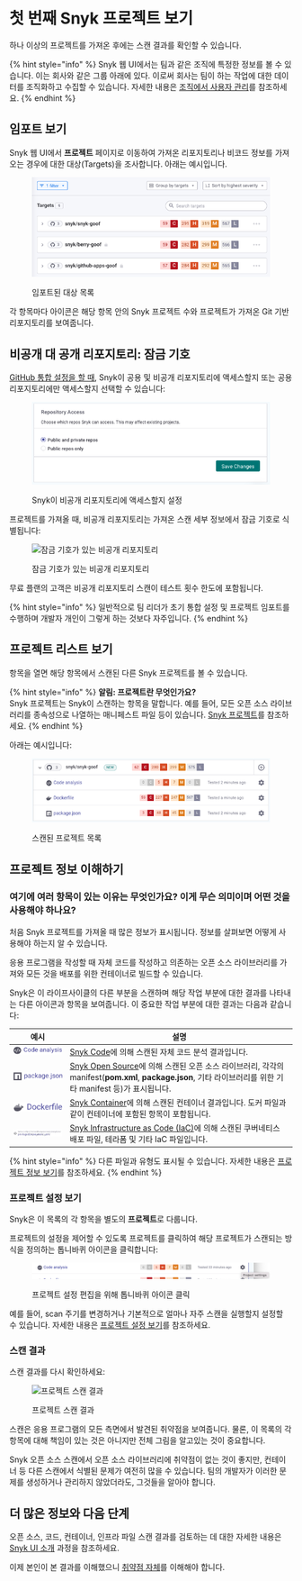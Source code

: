 # 첫 번째 Snyk 프로젝트 보기

하나 이상의 프로젝트를 가져온 후에는 스캔 결과를 확인할 수 있습니다.

{% hint style="info" %}
Snyk 웹 UI에서는 팀과 같은 조직에 특정한 정보를 볼 수 있습니다. 이는 회사와 같은 그룹 아래에 있다. 이로써 회사는 팀이 하는 작업에 대한 데이터를 조직화하고 수집할 수 있습니다. 자세한 내용은 [조직에서 사용자 관리](../../snyk-admin/groups-and-organizations/organizations/manage-users-in-organizations.md)를 참조하세요.
{% endhint %}

## 임포트 보기

Snyk 웹 UI에서 **프로젝트** 페이지로 이동하여 가져온 리포지토리나 비코드 정보를 가져오는 경우에 대한 대상(Targets)을 조사합니다. 아래는 예시입니다.

<figure><img src="../../.gitbook/assets/Target-list.png" alt="임포트된 대상 목록"><figcaption><p>임포트된 대상 목록</p></figcaption></figure>

각 항목마다 아이콘은 해당 항목 안의 Snyk 프로젝트 수와 프로젝트가 가져온 Git 기반 리포지토리를 보여줍니다.

## 비공개 대 공개 리포지토리: 잠금 기호

[GitHub 통합 설정을 할 때](../../scm-ide-and-ci-cd-integrations/snyk-scm-integrations/github.md), Snyk이 공용 및 비공개 리포지토리에 액세스할지 또는 공용 리포지토리에만 액세스할지 선택할 수 있습니다:

<figure><img src="../../.gitbook/assets/image (405) (1).png" alt="Snyk가 비공개 리포지토리에 액세스할지 설정"><figcaption><p>Snyk이 비공개 리포지토리에 액세스할지 설정</p></figcaption></figure>

프로젝트를 가져올 때, 비공개 리포지토리는 가져온 스캔 세부 정보에서 잠금 기호로 식별됩니다:

<figure><img src="https://docs.snyk.io/~gitbook/image?url=https%3A%2F%2F2533899886-files.gitbook.io%2F%7E%2Ffiles%2Fv0%2Fb%2Fgitbook-x-prod.appspot.com%2Fo%2Fspaces%252F-MdwVZ6HOZriajCf5nXH%252Fuploads%252Fgit-blob-b089dcaecab05c3fdbdb255e93794078ab4af310%252Fimage%2520%28125%29.png%3Falt%3Dmedia&#x26;width=768&#x26;dpr=1&#x26;quality=100&#x26;sign=13dbd873&#x26;sv=2" alt="잠금 기호가 있는 비공개 리포지토리"><figcaption><p>잠금 기호가 있는 비공개 리포지토리</p></figcaption></figure>

무료 플랜의 고객은 비공개 리포지토리 스캔이 테스트 횟수 한도에 포함됩니다.

{% hint style="info" %}
일반적으로 팀 리더가 초기 통합 설정 및 프로젝트 임포트를 수행하며 개발자 개인이 그렇게 하는 것보다 자주입니다.
{% endhint %}

## 프로젝트 리스트 보기

항목을 열면 해당 항목에서 스캔된 다른 Snyk 프로젝트를 볼 수 있습니다.

{% hint style="info" %}
**알림: 프로젝트란 무엇인가요?**\
Snyk 프로젝트는 Snyk이 스캔하는 항목을 말합니다. 예를 들어, 모든 오픈 소스 라이브러리를 종속성으로 나열하는 매니페스트 파일 등이 있습니다. [Snyk 프로젝트](../../snyk-admin/snyk-projects/)를 참조하세요.
{% endhint %}

아래는 예시입니다:

<figure><img src="../../.gitbook/assets/image (180) (1) (1) (1) (1) (1) (1).png" alt="스캔된 프로젝트 목록"><figcaption><p>스캔된 프로젝트 목록</p></figcaption></figure>

## 프로젝트 정보 이해하기

### 여기에 여러 항목이 있는 이유는 무엇인가요? 이게 무슨 의미이며 어떤 것을 사용해야 하나요?

처음 Snyk 프로젝트를 가져올 때 많은 정보가 표시됩니다. 정보를 살펴보면 어떻게 사용해야 하는지 알 수 있습니다.

응용 프로그램을 작성할 때 자체 코드를 작성하고 의존하는 오픈 소스 라이브러리를 가져와 모든 것을 배포를 위한 컨테이너로 빌드할 수 있습니다.

Snyk은 이 라이프사이클의 다른 부분을 스캔하며 해당 작업 부분에 대한 결과를 나타내는 다른 아이콘과 항목을 보여줍니다. 이 중요한 작업 부분에 대한 결과는 다음과 같습니다:

| 예시                                                                                              | 설명                                                                                                                                                              |
| ----------------------------------------------------------------------------------------------- | --------------------------------------------------------------------------------------------------------------------------------------------------------------- |
| <img src="../../.gitbook/assets/image (297) (1).png" alt="" data-size="line">                   | [Snyk Code](../../scan-with-snyk/snyk-code/)에 의해 스캔된 자체 코드 분석 결과입니다.                                                                                            |
| <img src="../../.gitbook/assets/Screenshot 2022-07-20 at 11.14.02.png" alt="" data-size="line"> | [Snyk Open Source](../../scan-with-snyk/snyk-open-source/)에 의해 스캔된 오픈 소스 라이브러리, 각각의 manifest(**pom.xml**, **package.json**, 기타 라이브러리를 위한 기타 manifest 등)가 표시됩니다. |
| <img src="../../.gitbook/assets/image (307) (1).png" alt="" data-size="line">                   | [Snyk Container](../../scan-with-snyk/snyk-container/)에 의해 스캔된 컨테이너 결과입니다. 도커 파일과 같이 컨테이너에 포함된 항목이 포함됩니다.                                                       |
| <img src="../../.gitbook/assets/image (206) (1) (1).png" alt="" data-size="original">           | [Snyk Infrastructure as Code (IaC)](../../scan-with-snyk/snyk-iac/scan-your-iac-source-code/)에 의해 스캔된 쿠버네티스 배포 파일, 테라폼 및 기타 IaC 파일입니다.                          |

{% hint style="info" %}
다른 파일과 유형도 표시될 수 있습니다. 자세한 내용은 [프로젝트 정보 보기](../../snyk-admin/snyk-projects/project-information.md)를 참조하세요.
{% endhint %}

### 프로젝트 설정 보기

Snyk은 이 목록의 각 항목을 별도의 **프로젝트**로 다룹니다.

프로젝트의 설정을 제어할 수 있도록 프로젝트를 클릭하여 해당 프로젝트가 스캔되는 방식을 정의하는 톱니바퀴 아이콘을 클릭합니다:

<figure><img src="../../.gitbook/assets/image (208) (1) (1) (1) (1) (1) (1) (1).png" alt="프로젝트 설정 편집을 위해 톱니바퀴 아이콘 클릭"><figcaption><p>프로젝트 설정 편집을 위해 톱니바퀴 아이콘 클릭</p></figcaption></figure>

예를 들어, scan 주기를 변경하거나 기본적으로 얼마나 자주 스캔을 실행할지 설정할 수 있습니다. 자세한 내용은 [프로젝트 설정 보기](https://docs.snyk.io/introducing-snyk/introduction-to-snyk-projects/view-project-settings)를 참조하세요.

### 스캔 결과

스캔 결과를 다시 확인하세요:

<figure><img src="https://docs.snyk.io/~gitbook/image?url=https%3A%2F%2F2533899886-files.gitbook.io%2F%7E%2Ffiles%2Fv0%2Fb%2Fgitbook-x-prod.appspot.com%2Fo%2Fspaces%252F-MdwVZ6HOZriajCf5nXH%252Fuploads%252Fgit-blob-47c2c6f022cbaa0a5cf85c2980ba29e4c14a3dd9%252Fimage%2520%28167%29.png%3Falt%3Dmedia&#x26;width=768&#x26;dpr=1&#x26;quality=100&#x26;sign=987ecc5c&#x26;sv=2" alt="프로젝트 스캔 결과"><figcaption><p>프로젝트 스캔 결과</p></figcaption></figure>

스캔은 응용 프로그램의 모든 측면에서 발견된 취약점을 보여줍니다. 물론, 이 목록의 각 항목에 대해 책임이 있는 것은 아니지만 전체 그림을 알고있는 것이 중요합니다.

Snyk 오픈 소스 스캔에서 오픈 소스 라이브러리에 취약점이 없는 것이 좋지만, 컨테이너 등 다른 스캔에서 식별된 문제가 여전히 많을 수 있습니다. 팀의 개발자가 이러한 문제를 생성하거나 관리하지 않았더라도, 그것들을 알아야 합니다.

## 더 많은 정보와 다음 단계

오픈 소스, 코드, 컨테이너, 인프라 파일 스캔 결과를 검토하는 데 대한 자세한 내용은 [Snyk UI 소개](https://learn.snyk.io/lesson/intro-to-snyk-ui/) 과정을 참조하세요.

이제 본인이 본 결과를 이해했으니 [취약점 자체](understand-your-vulnerabilities.md)를 이해해야 합니다.
